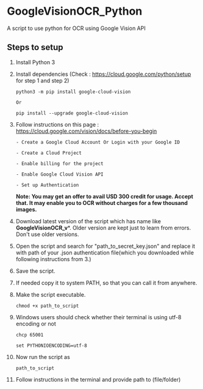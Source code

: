 # GoogleVisionOCR_Python
 A script to use python for OCR using Google Vision API

## Steps to setup
1.  Install Python 3
2.  Install dependencies (Check : https://cloud.google.com/python/setup for step 1 and step 2)

        python3 -m pip install google-cloud-vision

        Or

        pip install --upgrade google-cloud-vision
3.  Follow instructions on this page : https://cloud.google.com/vision/docs/before-you-begin

        - Create a Google Cloud Account Or Login with your Google ID

        - Create a Cloud Project

        - Enable billing for the project

        - Enable Google Cloud Vision API

        - Set up Authentication

    **Note: You may get an offer to avail USD 300 credit for usage. Accept that. It may enable you to OCR without charges for a few thousand images.**

4.  Download latest version of the script which has name like **GoogleVisionOCR_v***. Older version are kept just to learn from errors. Don't use older versions.

5.  Open the script and search for "path_to_secret_key.json" and replace it with path of your .json authentication file(which you downloaded while following instructions from 3.)

6.  Save the script.

7.  If needed copy it to system PATH, so that you can call it from anywhere.

8.  Make the script executable.

        chmod +x path_to_script
 
9.  Windows users should check whether their terminal is using utf-8 encoding or not

        chcp 65001

        set PYTHONIOENCODING=utf-8

10.  Now run the script as 

         path_to_script

11.  Follow instructions in the terminal and provide path to (file/folder)
